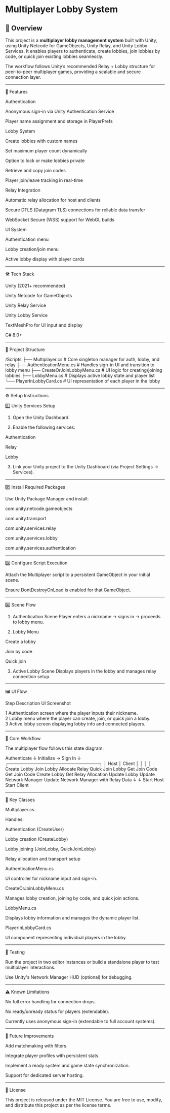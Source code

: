 # Multiplayer Lobby System

## 📌 Overview

This project is a **multiplayer lobby management system** built with Unity, using Unity Netcode for GameObjects, Unity Relay, and Unity Lobby Services. It enables players to authenticate, create lobbies, join lobbies by code, or quick join existing lobbies seamlessly.

The workflow follows Unity’s recommended Relay + Lobby structure for peer-to-peer multiplayer games, providing a scalable and secure connection layer.


---

🚀 Features

Authentication

Anonymous sign-in via Unity Authentication Service

Player name assignment and storage in PlayerPrefs


Lobby System

Create lobbies with custom names

Set maximum player count dynamically

Option to lock or make lobbies private

Retrieve and copy join codes

Player join/leave tracking in real-time


Relay Integration

Automatic relay allocation for host and clients

Secure DTLS (Datagram TLS) connections for reliable data transfer

WebSocket Secure (WSS) support for WebGL builds


UI System

Authentication menu

Lobby creation/join menu

Active lobby display with player cards




---

🛠️ Tech Stack

Unity (2021+ recommended)

Unity Netcode for GameObjects

Unity Relay Service

Unity Lobby Service

TextMeshPro for UI input and display

C# 8.0+



---

📂 Project Structure

/Scripts
 ├── Multiplayer.cs                # Core singleton manager for auth, lobby, and relay
 ├── AuthenticationMenu.cs         # Handles sign-in UI and transition to lobby menu
 ├── CreateOrJoinLobbyMenu.cs      # UI logic for creating/joining lobbies
 ├── LobbyMenu.cs                  # Displays active lobby state and player list
 └── PlayerInLobbyCard.cs          # UI representation of each player in the lobby


---

⚙️ Setup Instructions

1️⃣ Unity Services Setup

1. Open the Unity Dashboard.


2. Enable the following services:

Authentication

Relay

Lobby



3. Link your Unity project to the Unity Dashboard (via Project Settings → Services).




---

2️⃣ Install Required Packages

Use Unity Package Manager and install:

com.unity.netcode.gameobjects

com.unity.transport

com.unity.services.relay

com.unity.services.lobby

com.unity.services.authentication



---

3️⃣ Configure Script Execution

Attach the Multiplayer script to a persistent GameObject in your initial scene.

Ensure DontDestroyOnLoad is enabled for that GameObject.



---

4️⃣ Scene Flow

1. Authentication Scene
Player enters a nickname → signs in → proceeds to lobby menu.


2. Lobby Menu

Create a lobby

Join by code

Quick join



3. Active Lobby Scene
Displays players in the lobby and manages relay connection setup.




---

🖼️ UI Flow

Step	Description	UI Screenshot

1	Authentication screen where the player inputs their nickname.	
2	Lobby menu where the player can create, join, or quick join a lobby.	
3	Active lobby screen displaying lobby info and connected players.	



---

🔄 Core Workflow

The multiplayer flow follows this state diagram:

Authenticate
  ↓
Initialize → Sign In
  ↓
 ┌──────────────┬──────────────┐
 │   Host       │   Client     │
 │              │              │
Create Lobby    Join Lobby
Allocate Relay  Quick Join Lobby
Get Join Code   Get Join Code
Create Lobby    Get Relay Allocation
Update Lobby    Update Network Manager
Update Network Manager with Relay Data
  ↓                     ↓
Start Host          Start Client


---

🧩 Key Classes

Multiplayer.cs

Handles:

Authentication (CreateUser)

Lobby creation (CreateLobby)

Lobby joining (JoinLobby, QuickJoinLobby)

Relay allocation and transport setup


AuthenticationMenu.cs

UI controller for nickname input and sign-in.


CreateOrJoinLobbyMenu.cs

Manages lobby creation, joining by code, and quick join actions.


LobbyMenu.cs

Displays lobby information and manages the dynamic player list.


PlayerInLobbyCard.cs

UI component representing individual players in the lobby.



---

🧪 Testing

Run the project in two editor instances or build a standalone player to test multiplayer interactions.

Use Unity's Network Manager HUD (optional) for debugging.



---

⚠️ Known Limitations

No full error handling for connection drops.

No ready/unready status for players (extendable).

Currently uses anonymous sign-in (extendable to full account systems).



---

📌 Future Improvements

Add matchmaking with filters.

Integrate player profiles with persistent stats.

Implement a ready system and game state synchronization.

Support for dedicated server hosting.



---

📜 License

This project is released under the MIT License. You are free to use, modify, and distribute this project as per the license terms.


